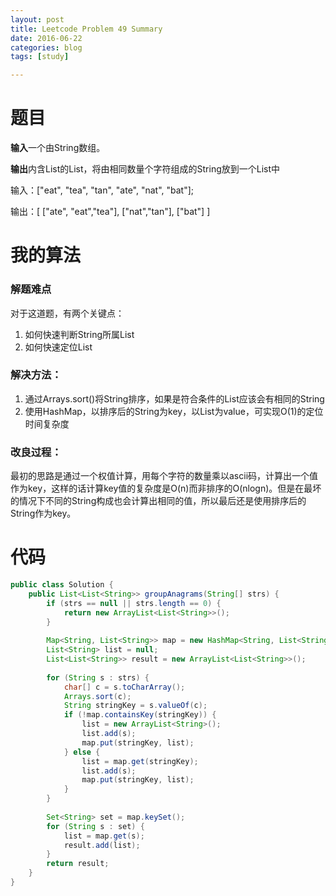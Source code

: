 ```yaml
---
layout: post
title: Leetcode Problem 49 Summary
date: 2016-06-22
categories: blog
tags: [study]

---
```


# 题目

**输入**一个由String数组。

**输出**内含List的List，将由相同数量个字符组成的String放到一个List中

输入：["eat", "tea", "tan", "ate", "nat", "bat"];

输出：[
  ["ate", "eat","tea"],
  ["nat","tan"],
  ["bat"]
]

# 我的算法

### 解题难点

对于这道题，有两个关键点：

1. 如何快速判断String所属List
2. 如何快速定位List

### 解决方法：

1. 通过Arrays.sort()将String排序，如果是符合条件的List应该会有相同的String
2. 使用HashMap，以排序后的String为key，以List为value，可实现O(1)的定位时间复杂度

### 改良过程：

最初的思路是通过一个权值计算，用每个字符的数量乘以ascii码，计算出一个值作为key，这样的话计算key值的复杂度是O(n)而非排序的O(nlogn)。但是在最坏的情况下不同的String构成也会计算出相同的值，所以最后还是使用排序后的String作为key。

# 代码

```java
public class Solution {
    public List<List<String>> groupAnagrams(String[] strs) {
        if (strs == null || strs.length == 0) {
            return new ArrayList<List<String>>();
        }
        
        Map<String, List<String>> map = new HashMap<String, List<String>>();
        List<String> list = null;
        List<List<String>> result = new ArrayList<List<String>>();
        
        for (String s : strs) {
            char[] c = s.toCharArray();
            Arrays.sort(c);
            String stringKey = s.valueOf(c);
            if (!map.containsKey(stringKey)) {
                list = new ArrayList<String>();
                list.add(s);
                map.put(stringKey, list);
            } else {
                list = map.get(stringKey);
                list.add(s);
                map.put(stringKey, list);
            }
        }
        
        Set<String> set = map.keySet();
        for (String s : set) {
            list = map.get(s);
            result.add(list);
        }
        return result;
    }
}
```

